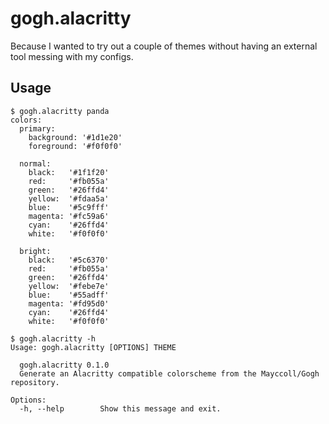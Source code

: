 # gogh.alacritty

Because I wanted to try out a couple of themes without having an
external tool messing with my configs.

## Usage

```console
$ gogh.alacritty panda
colors:
  primary:
    background: '#1d1e20'
    foreground: '#f0f0f0'

  normal:
    black:   '#1f1f20'
    red:     '#fb055a'
    green:   '#26ffd4'
    yellow:  '#fdaa5a'
    blue:    '#5c9fff'
    magenta: '#fc59a6'
    cyan:    '#26ffd4'
    white:   '#f0f0f0'

  bright:
    black:   '#5c6370'
    red:     '#fb055a'
    green:   '#26ffd4'
    yellow:  '#febe7e'
    blue:    '#55adff'
    magenta: '#fd95d0'
    cyan:    '#26ffd4'
    white:   '#f0f0f0'

$ gogh.alacritty -h
Usage: gogh.alacritty [OPTIONS] THEME

  gogh.alacritty 0.1.0
  Generate an Alacritty compatible colorscheme from the Mayccoll/Gogh repository.

Options:
  -h, --help        Show this message and exit.
```
